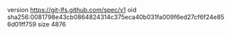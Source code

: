 version https://git-lfs.github.com/spec/v1
oid sha256:0081798e43cb0864824314c375eca40b031fa009f6ed27cf6f24e856d01ff759
size 4876
